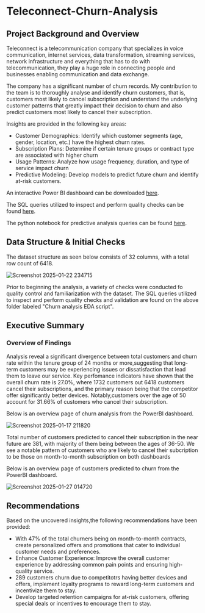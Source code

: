 # Teleconnect-Churn-Analysis

## Project Background and Overview

Teleconnect is a telecommunication company that specializes in voice communication, internet services, data transformation, streaming services, network infrastructure and everything that has to do with telecommunication, they play a huge role in connecting people and businesses enabling communication and data exchange.

The company has a significant number of churn records. My contribution to the team is to thoroughly analyse and identify churn customers, that is, customers most likely to cancel subscription and understand the underlying customer patterns that greatly impact their decision to churn and also predict customers most likely to cancel their subscription.

Insights are provided in the following key areas:
- Customer Demographics: Identify which customer segments (age, gender, location, etc.) have the highest churn rates.
- Subscription Plans: Determine if certain tenure groups or contract type are associated with higher churn
- Usage Patterns: Analyze how usage frequency, duration, and type of service impact churn
- Predictive Modeling: Develop models to predict future churn and identify at-risk customers.

An interactive Power BI dashboard can be downloaded [here](https://github.com/KamogeloMosiapoa/Teleconnect-Churn-Analysis/blob/main/Churn%20Analysis.pbix).

The SQL queries utilized to inspect and perform quality checks can be found [here](https://github.com/KamogeloMosiapoa/Teleconnect-Churn-Analysis/blob/main/Churn%20analysis%20%20EDA%20script..sql).

The python notebook for predictive analysis queries can be found [here](https://github.com/KamogeloMosiapoa/Teleconnect-Churn-Analysis/blob/main/Churn%20prediction.ipynb).

## Data Structure & Initial Checks

The dataset structure as seen below consists of 32 columns, with a total row count of 6418.

![Screenshot 2025-01-22 234715](https://github.com/user-attachments/assets/af33b0c9-a3c5-4ffe-99d4-ec6cdd3f64d1)

Prior to beginning the analysis, a variety of checks were conducted fo quality control and familiarization with the dataset. The SQL queries utilized to inspect and perform quality checks and validation are found on the above folder labeled "Churn analysis EDA script".

## Executive Summary
### Overview of Findings

Analysis reveal a significant divergence between total customers and churn rate within the tenure group of 24 months or more,suggesting that long-term customers may be experiencing issues or dissatisfaction that lead them to leave our service. Key perfomance indicators have shown that the overall churn rate is 27.0%, where 1732 customers out 6418 customers cancel their subscriptions, and the primary reason being that the competitor offer significantly better devices.  Notably,customers over the age of 50 account for 31.66% of customers who cancel their subscription. 

Below is an overview page of churn analysis from the PowerBI dashboard. 

![Screenshot 2025-01-17 211820](https://github.com/user-attachments/assets/9442d73d-0890-4ee8-ab4a-5243c485567d)

Total number of customers predicted to cancel their subscription in the near future are 381, with majority of them being between the ages of 36-50. We see a notable pattern of customers who are likely to cancel their subcription to be those on month-to-month subscription on both dashboards 

Below is an overview page of customers predicted to churn from the PowerBI dashboard.

![Screenshot 2025-01-27 014720](https://github.com/user-attachments/assets/c4b82da7-774d-4f0f-8328-93ac8a92b9bf)

## Recommendations

Based on the uncovered insights,the following recommendations have been provided:
- With 47% of the total churners being on month-to-month contracts, create personalized offers and promotions that cater to individual customer needs and preferences.
- Enhance Customer Experience: Improve the overall customer experience by addressing common pain points and ensuring high-quality service.
- 289 customers churn due to competitotrs having better devices and offers, implement loyalty programs to reward long-term customers and incentivize them to stay.
- Develop targeted retention campaigns for at-risk customers, offering special deals or incentives to encourage them to stay.



